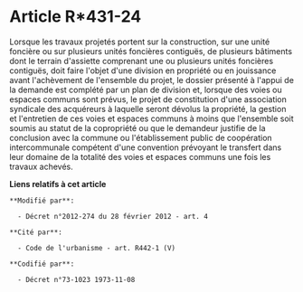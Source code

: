 # Article R*431-24

Lorsque les travaux projetés portent sur la construction, sur une unité foncière ou sur plusieurs unités foncières contiguës,
de plusieurs bâtiments dont le terrain d'assiette comprenant une ou plusieurs unités foncières contiguës, doit faire l'objet
d'une division en propriété ou en jouissance avant l'achèvement de l'ensemble du projet, le dossier présenté à l'appui de la
demande est complété par un plan de division et, lorsque des voies ou espaces communs sont prévus, le projet de constitution
d'une association syndicale des acquéreurs à laquelle seront dévolus la propriété, la gestion et l'entretien de ces voies et
espaces communs à moins que l'ensemble soit soumis au statut de la copropriété ou que le demandeur justifie de la conclusion
avec la commune ou l'établissement public de coopération intercommunale compétent d'une convention prévoyant le transfert
dans leur domaine de la totalité des voies et espaces communs une fois les travaux achevés.

**Liens relatifs à cet article**

	**Modifié par**:

	  - Décret n°2012-274 du 28 février 2012 - art. 4

	**Cité par**:

	  - Code de l'urbanisme - art. R442-1 (V)

	**Codifié par**:

	  - Décret n°73-1023 1973-11-08
